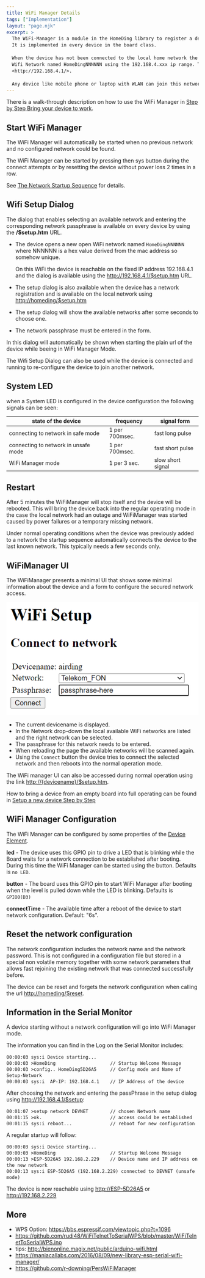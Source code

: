 ```yaml
---
title: WiFi Manager Details
tags: ["Implementation"]
layout: "page.njk"
excerpt: >
  The WiFi-Manager is a module in the HomeDing library to register a device in the local network.
  It is implemented in every device in the board class.

  When the device has not been connected to the local home network the Wifi-Manager exposes a temporary, unprotected
  Wifi Network named HomeDingNNNNNN using the 192.168.4.xxx ip range. The device is always available on the URL
  <http://192.168.4.1/>.

  Any device like mobile phone or laptop with WLAN can join this network for configuration.
---
```


There is a walk-through description on how to use the WiFi Manager in [Step by Step Bring your device to work](/steps/newdevice.md). 

## Start WiFi Manager

The WiFi Manager will automatically be started when no previous network and no configured network could be found.

The WiFi Manager can be started by pressing then sys button during the connect attempts or
by resetting the device without power loss 2 times in a row.

See [The Network Startup Sequence](/dev/startup.md) for details.


## Wifi Setup Dialog

The dialog that enables selecting an available network and entering the corresponding network passphrase
is available on every device by using the **/\$setup.htm** URL.

* The device opens a new open WiFi network
  named `HomeDingNNNNNN` where NNNNNN is a hex value derived from the mac address so somehow unique.
  
  On this WiFi the device is reachable on the fixed IP address 192.168.4.1 and the dialog is available
  using the <http://192.168.4.1/$setup.htm> URL.

* The setup dialog is also available when the device has a network registration
  and is available on the local network using <http://homeding/$setup.htm>

* The setup dialog will show the available networks after some seconds to choose one.

* The network passphrase must be entered in the form.

In this dialog will automatically be shown when starting the plain url of the device while beeing in WiFi Manager Mode.

The Wifi Setup Dialog can also be used while the device is connected and running
to re-configure the device to join another network.


## System LED

when a System LED is configured in the device configuration the following signals can be seen:

| state of the device                  | frequency      | signal form       |
| ------------------------------------ | -------------- | ----------------- |
| connecting to network in safe mode   | 1 per 700msec. | fast long pulse   |
| connecting to network in unsafe mode | 1 per 700msec. | fast short pulse  |
| WiFi Manager mode                    | 1 per 3 sec.   | slow short signal |


## Restart

After 5 minutes the WiFiManager will stop itself and the device will be rebooted. This will bring the device back into the regular operating mode in the case the local network had an outage and WiFiManager was started caused by power failures or a temporary missing network.

Under normal operating conditions when the device was previously added to a network
the startup sequence automatically connects the device to the last known network. This typically needs a few seconds only.


## WiFiManager UI

The WiFiManager presents a minimal UI that shows some minimal information about the device and a form to configure the secured network access.

![WiFiManager dialog](/dev/wifimanager.png)

* The current devicename is displayed.
* In the Network drop-down the local available WiFi networks are listed and the right network can be selected.
* The passphrase for this network needs to be entered.
* When reloading the page the available networks will be scanned again.
* Using the `Connect` button the device tries to connect the selected network and then reboots into the normal operation mode.

The WiFi manager UI can also be accessed during normal operation using the link <http://{devicename}/$setup.htm>.

How to bring a device from an empty board into full operating can be found in [Setup a new device Step by Step](/steps/newdevice.md)


## WiFi Manager Configuration

The WiFi Manager can be configured by some properties of the [Device Element](/elements/device.md).

**led** - The device uses this GPIO pin to drive a LED that is blinking while the Board waits for a network connection to be established after booting. During this time the WiFi Manager can be started using the button.
Defaults is `no LED`.

**button** - The board uses this GPIO pin to start WiFi Manager after booting when the level is pulled down while the LED is blinking.
Defaults is `GPIO0(D3)`

**connectTime** - The available time after a reboot of the device to start network configuration. Default: "6s".


## Reset the network configuration

The network configuration includes the network name and the network password. This is not configured in a configuration file but stored in a special non volatile memory together with some network parameters that allows fast rejoining the existing network that was connected successfully before.

The device can be reset and forgets the network configuration when calling the url <http://homeding/$reset>.


## Information in the Serial Monitor

A device starting without a network configuration will go into WiFi Manager mode.

The information you can find in the Log on the Serial Monitor includes:

    00:00:03 sys:i Device starting...
    00:00:03 >HomeDing                    // Startup Welcome Message
    00:00:03 >config.. HomeDing5D26A5     // Config mode and Name of Setup-Network
    00:00:03 sys:i  AP-IP: 192.168.4.1    // IP Address of the device

After choosing the network and entering the passPhrase in the setup dialog using <http://192.168.4.1/$setup>:

    00:01:07 >setup network DEVNET        // chosen Network name
    00:01:15 >ok.                         // access could be established
    00:01:15 sys:i reboot...              // reboot for new configuration

A regular startup will follow:

    00:00:03 sys:i Device starting...
    00:00:03 >HomeDing                    // Startup Welcome Message
    00:00:13 >ESP-5D26A5 192.168.2.229    // Device name and IP address on the new network
    00:00:13 sys:i ESP-5D26A5 (192.168.2.229) connected to DEVNET (unsafe mode)

The device is now reachable using <http://ESP-5D26A5> or <http://192.168.2.229>


<!-- ## WPS
NOT IMPLEMENTED YET

``` cpp
bool ESPSerialWiFiManager::_connect_wps(){
  _disconnect();
  OFL("Push the WPS button on your access point now.");
  String opt = _prompt("Press Enter when complete (q to abort)");
  if(CHAROPT(opt[0], 'q')) return false;
  OFL("Attempting WPS connection. May take some time...");
  if (WiFi.beginWPSConfig()){
    String ssid = WiFi.SSID();
    if(ssid.length() > 0){
        OL("\nSuccess! Connected to network " + ssid);
        NL();
        _disp_network_details();
        NL();
        _save_config(ssid, WiFi.psk(), true);
        return true;
    }
    else{
        return false;
    }
  }
}
```
-->

## More

<!--
* <https://esp-forum.de/index.php/forum/codebesprechung/35-wifi-mode-fuer-ap-und-sta-richtig-anwenden>
* <https://www.hackster.io/kosme/esp8266-sniffer-9e4770?utm_campaign=new_projects&utm_content=0&utm_medium=email&utm_source=hackster&utm_term=project_name>
-->

* WPS Option: <https://bbs.espressif.com/viewtopic.php?t=1096>
* <https://github.com/rudi48/WiFiTelnetToSerialWPS/blob/master/WiFiTelnetToSerialWPS.ino>
* tips: <http://bienonline.magix.net/public/arduino-wifi.html>
* <https://maniacallabs.com/2016/08/09/new-library-esp-serial-wifi-manager/>
* <https://github.com/r-downing/PersWiFiManager>


<!--
* <https://github.com/esp8266/Arduino/issues/2735>
* <https://internetofhomethings.com/homethings/?p=631>
-->
